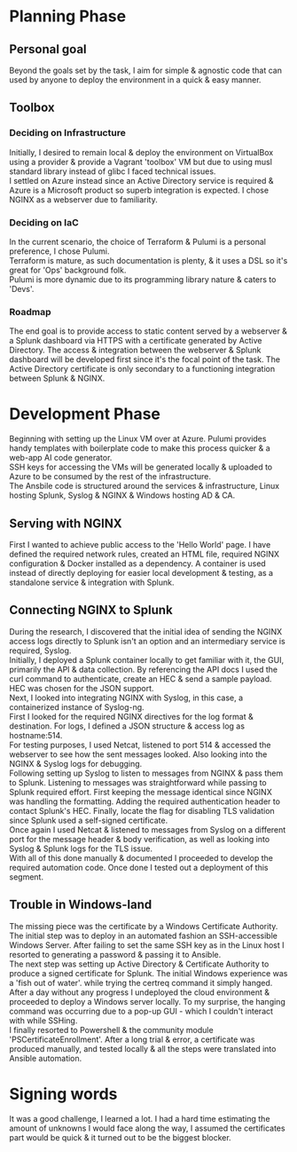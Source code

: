 # Planning Phase
## Personal goal
Beyond the goals set by the task, I aim for simple & agnostic code that can used by anyone to deploy the environment in a quick & easy manner.

## Toolbox
### Deciding on Infrastructure
Initially, I desired to remain local & deploy the environment on VirtualBox using a provider & provide a Vagrant 'toolbox' VM but due to using musl standard library instead of glibc I faced technical issues.\
I settled on Azure instead since an Active Directory service is required & Azure is a Microsoft product so superb integration is expected.
I chose NGINX as a webserver due to familiarity.

### Deciding on IaC
In the current scenario, the choice of Terraform & Pulumi is a personal preference, I chose Pulumi.\
Terraform is mature, as such documentation is plenty, & it uses a DSL so it's great for 'Ops' background folk.\
Pulumi is more dynamic due to its programming library nature & caters to 'Devs'.

### Roadmap
The end goal is to provide access to static content served by a webserver & a Splunk dashboard via HTTPS with a certificate generated by Active Directory. The access & integration between the webserver & Splunk dashboard will be developed first since it's the focal point of the task. The Active Directory certificate is only secondary to a functioning integration between Splunk & NGINX.

# Development Phase
Beginning with setting up the Linux VM over at Azure. Pulumi provides handy templates with boilerplate code to make this process quicker & a web-app AI code generator.\
SSH keys for accessing the VMs will be generated locally & uploaded to Azure to be consumed by the rest of the infrastructure.\
The Ansbile code is structured around the services & infrastructure, Linux hosting Splunk, Syslog & NGINX & Windows hosting AD & CA.

## Serving with NGINX
First I wanted to achieve public access to the 'Hello World' page. I have defined the required network rules, created an HTML file, required NGINX configuration & Docker installed as a dependency. A container is used instead of directly deploying for easier local development & testing, as a standalone service & integration with Splunk.

## Connecting NGINX to Splunk
During the research, I discovered that the initial idea of sending the NGINX access logs directly to Splunk isn't an option and an intermediary service is required, Syslog.\
Initially, I deployed a Splunk container locally to get familiar with it, the GUI, primarily the API & data collection. By referencing the API docs I used the curl command to authenticate, create an HEC & send a sample payload. HEC was chosen for the JSON support.\
Next, I looked into integrating NGINX with Syslog, in this case, a containerized instance of Syslog-ng.\
First I looked for the required NGINX directives for the log format & destination. For logs, I defined a JSON structure & access log as hostname:514.\
For testing purposes, I used Netcat, listened to port 514 & accessed the webserver to see how the sent messages looked. Also looking into the NGINX & Syslog logs for debugging.\
Following setting up Syslog to listen to messages from NGINX & pass them to Splunk. Listening to messages was straightforward while passing to Splunk required effort. First keeping the message identical since NGINX was handling the formatting. Adding the required authentication header to contact Splunk's HEC. Finally, locate the flag for disabling TLS validation since Splunk used a self-signed certificate.\
Once again I used Netcat & listened to messages from Syslog on a different port for the message header & body verification, as well as looking into Syslog & Splunk logs for the TLS issue.\
With all of this done manually & documented I proceeded to develop the required automation code. Once done I tested out a deployment of this segment.

## Trouble in Windows-land
The missing piece was the certificate by a Windows Certificate Authority.\
The initial step was to deploy in an automated fashion an SSH-accessible Windows Server. After failing to set the same SSH key as in the Linux host I resorted to generating a password & passing it to Ansible.\
The next step was setting up Active Directory & Certificate Authority to produce a signed certificate for Splunk. The initial Windows experience was a 'fish out of water'. while trying the certreq command it simply hanged. After a day without any progress I undeployed the cloud environment & proceeded to deploy a Windows server locally. To my surprise, the hanging command was occurring due to a pop-up GUI - which I couldn't interact with while SSHing.\
I finally resorted to Powershell & the community module 'PSCertificateEnrollment'. After a long trial & error, a certificate was produced manually, and tested locally & all the steps were translated into Ansible automation.

# Signing words
It was a good challenge, I learned a lot. I had a hard time estimating the amount of unknowns I would face along the way, I assumed the certificates part would be quick & it turned out to be the biggest blocker.
